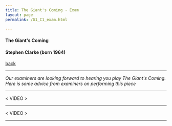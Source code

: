 ```yaml
---
title: The Giant's Coming - Exam
layout: page
permalink: /G1_C1_exam.html

---
```



#### The Giant's Coming

#### Stephen Clarke (born 1964)

[back](G1_C1)

***

*Our examiners are looking forward to hearing you play The Giant's Coming. Here is some advice from examiners on performing this piece*



***

< VIDEO >

***

< VIDEO >

***


